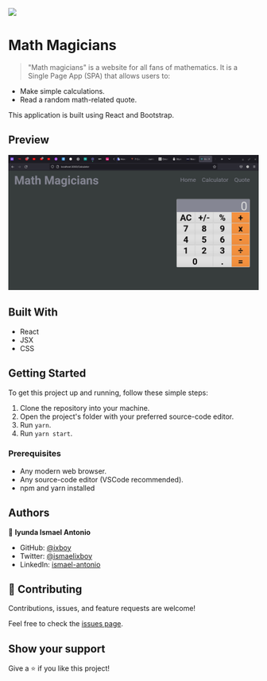 ![](https://img.shields.io/badge/Microverse-blueviolet)

# Math Magicians

> "Math magicians" is a website for all fans of mathematics. It is a Single Page App (SPA) that allows users to:

- Make simple calculations.
- Read a random math-related quote.

This application is built using React and Bootstrap.

## Preview

![screenshot](./src/screenshot.png)

## Built With

- React
- JSX
- CSS

## Getting Started

To get this project up and running, follow these simple steps:

1. Clone the repository into your machine.
2. Open the project's folder with your preferred source-code editor.
3. Run `yarn`.
4. Run `yarn start`.

### Prerequisites

- Any modern web browser.
- Any source-code editor (VSCode recommended).
- npm and yarn installed


## Authors

👤 **Iyunda Ismael Antonio**

- GitHub: [@ixboy](https://github.com/ixboy)
- Twitter: [@ismaelixboy](https://twitter.com/ismaelixboy)
- LinkedIn: [ismael-antonio](https://www.linkedin.com/in/ismaelantonio/)




## 🤝 Contributing

Contributions, issues, and feature requests are welcome!

Feel free to check the [issues page](https://github.com/ixboy/Math_Magicians/issues).

## Show your support

Give a ⭐️ if you like this project!
